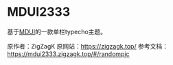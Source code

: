 
# MDUI2333

基于[MDUI](https://mdui.org)的一款单栏typecho主题。

原作者：ZigZagK
原网站：https://zigzagk.top/
参考文档：https://mdui2333.zigzagk.top/#/randompic
